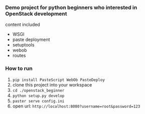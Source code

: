 ### Demo project for python beginners who interested in OpenStack development

content included
- WSGI
- paste deployment
- setuptools
- webob
- routes

### How to run

1. `pip install PasteScript WebOb PasteDeploy`
2. clone this project into your workspace
3. `cd ./openstack_beginner`
4. `python setup.py develop`
5. `paster serve config.ini`
6. open url: `http://localhost:8080?username=root&password=123`
